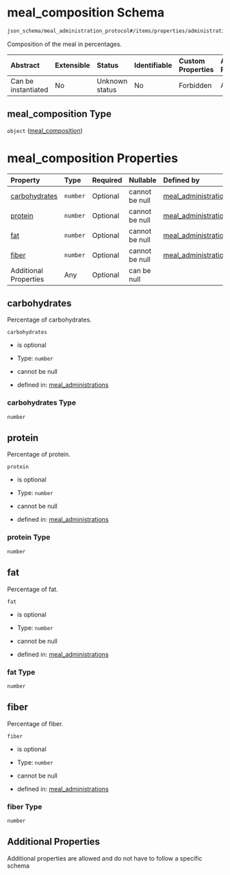 # meal\_composition Schema

```txt
json_schema/meal_administration_protocol#/items/properties/administrations/items/properties/meal_composition
```

Composition of the meal in percentages.

| Abstract            | Extensible | Status         | Identifiable | Custom Properties | Additional Properties | Access Restrictions | Defined In                                                                                                             |
| :------------------ | :--------- | :------------- | :----------- | :---------------- | :-------------------- | :------------------ | :--------------------------------------------------------------------------------------------------------------------- |
| Can be instantiated | No         | Unknown status | No           | Forbidden         | Allowed               | none                | [meal\_administration\_protocol.schema.json\*](../out/meal_administration_protocol.schema.json "open original schema") |

## meal\_composition Type

`object` ([meal\_composition](meal_administration_protocol-meal_administration-properties-administrations-administration-properties-meal_composition.md))

# meal\_composition Properties

| Property                        | Type     | Required | Nullable       | Defined by                                                                                                                                                                                                                                                                                                          |
| :------------------------------ | :------- | :------- | :------------- | :------------------------------------------------------------------------------------------------------------------------------------------------------------------------------------------------------------------------------------------------------------------------------------------------------------------ |
| [carbohydrates](#carbohydrates) | `number` | Optional | cannot be null | [meal\_administrations](meal_administration_protocol-meal_administration-properties-administrations-administration-properties-meal_composition-properties-carbohydrates.md "json_schema/meal_administration_protocol#/items/properties/administrations/items/properties/meal_composition/properties/carbohydrates") |
| [protein](#protein)             | `number` | Optional | cannot be null | [meal\_administrations](meal_administration_protocol-meal_administration-properties-administrations-administration-properties-meal_composition-properties-protein.md "json_schema/meal_administration_protocol#/items/properties/administrations/items/properties/meal_composition/properties/protein")             |
| [fat](#fat)                     | `number` | Optional | cannot be null | [meal\_administrations](meal_administration_protocol-meal_administration-properties-administrations-administration-properties-meal_composition-properties-fat.md "json_schema/meal_administration_protocol#/items/properties/administrations/items/properties/meal_composition/properties/fat")                     |
| [fiber](#fiber)                 | `number` | Optional | cannot be null | [meal\_administrations](meal_administration_protocol-meal_administration-properties-administrations-administration-properties-meal_composition-properties-fiber.md "json_schema/meal_administration_protocol#/items/properties/administrations/items/properties/meal_composition/properties/fiber")                 |
| Additional Properties           | Any      | Optional | can be null    |                                                                                                                                                                                                                                                                                                                     |

## carbohydrates

Percentage of carbohydrates.

`carbohydrates`

*   is optional

*   Type: `number`

*   cannot be null

*   defined in: [meal\_administrations](meal_administration_protocol-meal_administration-properties-administrations-administration-properties-meal_composition-properties-carbohydrates.md "json_schema/meal_administration_protocol#/items/properties/administrations/items/properties/meal_composition/properties/carbohydrates")

### carbohydrates Type

`number`

## protein

Percentage of protein.

`protein`

*   is optional

*   Type: `number`

*   cannot be null

*   defined in: [meal\_administrations](meal_administration_protocol-meal_administration-properties-administrations-administration-properties-meal_composition-properties-protein.md "json_schema/meal_administration_protocol#/items/properties/administrations/items/properties/meal_composition/properties/protein")

### protein Type

`number`

## fat

Percentage of fat.

`fat`

*   is optional

*   Type: `number`

*   cannot be null

*   defined in: [meal\_administrations](meal_administration_protocol-meal_administration-properties-administrations-administration-properties-meal_composition-properties-fat.md "json_schema/meal_administration_protocol#/items/properties/administrations/items/properties/meal_composition/properties/fat")

### fat Type

`number`

## fiber

Percentage of fiber.

`fiber`

*   is optional

*   Type: `number`

*   cannot be null

*   defined in: [meal\_administrations](meal_administration_protocol-meal_administration-properties-administrations-administration-properties-meal_composition-properties-fiber.md "json_schema/meal_administration_protocol#/items/properties/administrations/items/properties/meal_composition/properties/fiber")

### fiber Type

`number`

## Additional Properties

Additional properties are allowed and do not have to follow a specific schema
